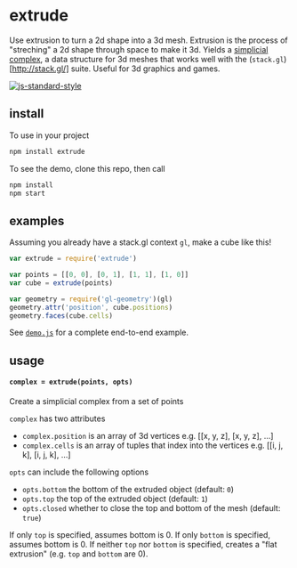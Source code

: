 # extrude

Use extrusion to turn a 2d shape into a 3d mesh. Extrusion is the process of "streching" a 2d shape through space to make it 3d. Yields a [simplicial complex](https://github.com/mikolalysenko/simplicial-complex), a data structure for 3d meshes that works well with the (`stack.gl`)[http://stack.gl/] suite. Useful for 3d graphics and games.

[![js-standard-style](https://cdn.rawgit.com/feross/standard/master/badge.svg)](https://github.com/feross/standard)


## install

To use in your project

```javascript
npm install extrude
```

To see the demo, clone this repo, then call

```javascript
npm install
npm start
```

## examples

Assuming you already have a stack.gl context `gl`, make a cube like this!

```javascript
var extrude = require('extrude')

var points = [[0, 0], [0, 1], [1, 1], [1, 0]]
var cube = extrude(points)

var geometry = require('gl-geometry')(gl)
geometry.attr('position', cube.positions)
geometry.faces(cube.cells)
```

See [`demo.js`](demo.js) for a complete end-to-end example.

## usage

#### `complex = extrude(points, opts)`

Create a simplicial complex from a set of points

`complex` has two attributes
- `complex.position` is an array of 3d vertices e.g. [[x, y, z], [x, y, z], ...]
- `complex.cells` is an array of tuples that index into the vertices e.g. [[i, j, k], [i, j, k], ...]

`opts` can include the following options
- `opts.bottom` the bottom of the extruded object (default: `0`)
- `opts.top` the top of the extruded object (default: `1`)
- `opts.closed` whether to close the top and bottom of the mesh (default: `true`)

If only `top` is specified, assumes bottom is 0. If only `bottom` is specified, assumes bottom is 0. If neither `top` nor `bottom` is specified, creates a "flat extrusion" (e.g. `top` and `bottom` are 0).
